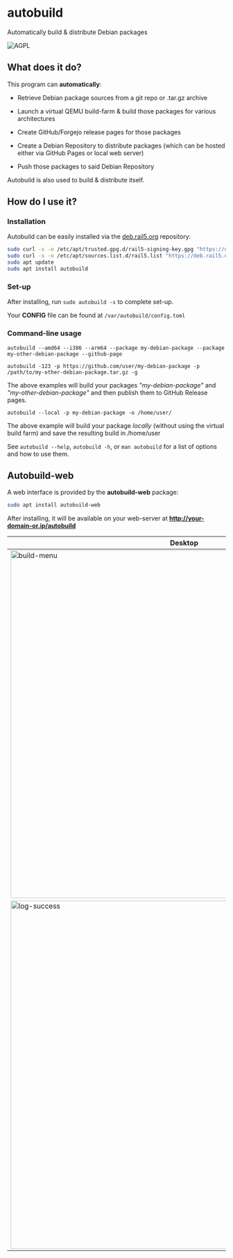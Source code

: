 # autobuild

Automatically build & distribute Debian packages

![AGPL](https://www.gnu.org/graphics/agplv3-with-text-162x68.png)

## What does it do?

This program can **automatically**:

- Retrieve Debian package sources from a git repo or .tar.gz archive

- Launch a virtual QEMU build-farm & build those packages for various architectures

- Create GitHub/Forgejo release pages for those packages

- Create a Debian Repository to distribute packages (which can be hosted either via GitHub Pages or local web server)

- Push those packages to said Debian Repository

Autobuild is also used to build & distribute itself.

## How do I use it?

### Installation

Autobuild can be easily installed via the [deb.rail5.org](https://deb.rail5.org) repository:

```sh
sudo curl -s -o /etc/apt/trusted.gpg.d/rail5-signing-key.gpg "https://deb.rail5.org/rail5-signing-key.gpg"
sudo curl -s -o /etc/apt/sources.list.d/rail5.list "https://deb.rail5.org/rail5.list"
sudo apt update
sudo apt install autobuild
```

### Set-up

After installing, run `sudo autobuild -s` to complete set-up.

Your **CONFIG** file can be found at `/var/autobuild/config.toml`

### Command-line usage

```
autobuild --amd64 --i386 --arm64 --package my-debian-package --package my-other-debian-package --github-page
```

```
autobuild -123 -p https://github.com/user/my-debian-package -p /path/to/my-other-debian-package.tar.gz -g
```

The above examples will build your packages *"my-debian-package"* and *"my-other-debian-package"* and then publish them to GitHub Release pages.

```
autobuild --local -p my-debian-package -o /home/user/
```

The above example will build your package *locally* (without using the virtual build farm) and save the resulting build in /home/user

See `autobuild --help`, `autobuild -h`, or `man autobuild` for a list of options and how to use them.

## Autobuild-web

A web interface is provided by the **autobuild-web** package:

```sh
sudo apt install autobuild-web
```

After installing, it will be available on your web-server at **http://your-domain-or.ip/autobuild**

| Desktop                                                                                                               | Mobile                                                                                                                        |
| --------------------------------------------------------------------------------------------------------------------- | ----------------------------------------------------------------------------------------------------------------------------- |
| <img title="" src="https://rail5.org/autobuild/autobuild-web-build-menu.png" alt="build-menu" width="800">            | <img title="" src="https://rail5.org/autobuild/autobuild-web-mobile-build-menu.jpeg" alt="build-menu" width="400">            |
| <img src="https://rail5.org/autobuild/autobuild-web-log-build-successful.png" title="" alt="log-success" width="800"> | <img src="https://rail5.org/autobuild/autobuild-web-mobile-log-build-successful.jpeg" title="" alt="log-success" width="400"> |

